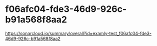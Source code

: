 # f06afc04-fde3-46d9-926c-b91a568f8aa2
https://sonarcloud.io/summary/overall?id=examly-test_f06afc04-fde3-46d9-926c-b91a568f8aa2

